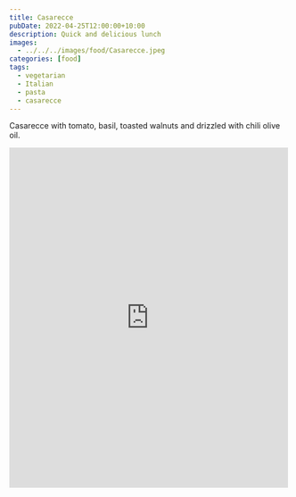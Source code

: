 ```yaml
---
title: Casarecce
pubDate: 2022-04-25T12:00:00+10:00
description: Quick and delicious lunch
images:
  - ../../../images/food/Casarecce.jpeg
categories: [food]
tags:
  - vegetarian
  - Italian
  - pasta
  - casarecce
---
```


Casarecce with tomato, basil, toasted walnuts and drizzled with chili olive oil.

<iframe src="https://www.facebook.com/plugins/post.php?href=https%3A%2F%2Fwww.facebook.com%2Fchris1.tham%2Fposts%2Fpfbid09WJvejF766kE4QtGSEaAy4oz9A538B8mCcsmTzbe2MLv7xZwVtVmRFPZEwoQhjvel&show_text=true&width=500" width="500" height="610" style="border:none;overflow:hidden" scrolling="no" frameborder="0" allowfullscreen="true" allow="autoplay; clipboard-write; encrypted-media; picture-in-picture; web-share"></iframe>
